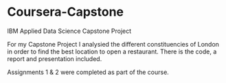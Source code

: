 # Coursera-Capstone
IBM Applied Data Science Capstone Project


For my Capstone Project I analysied the different constituencies of London in order to find the best location to open a restaurant. There is the code, a report and presentation included. 

Assignments 1 & 2 were completed as part of the course.

